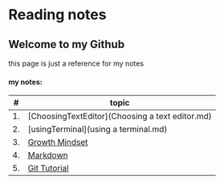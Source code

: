 # Reading notes
## Welcome to my Github 
this page is just a reference for my notes




#### my notes:

\# | topic
-- | -----
1. | [ChoosingTextEditor](Choosing a text editor.md)
2. | [usingTerminal](using a terminal.md)
3. | [Growth Mindset](GrowthMindset.md)
4. | [Markdown](markdown.md)
5. | [Git Tutorial](GitTutorial.md)

